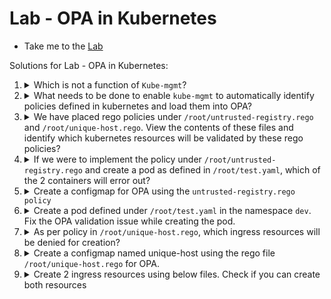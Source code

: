 # Lab - OPA in Kubernetes
  
  - Take me to the [Lab](https://kodekloud.com/topic/labs-opa-in-kubernetes/)

Solutions for Lab - OPA in Kubernetes:

1.  <details>
    <summary>Which is not a function of <code>Kube-mgmt</code>?</summary>

    <details>
    <summary>Reveal</summary>

    > `Manage kubernetes objects via OPA`  is not a function of Kube-mgmt.

    </details>
    </details>

1.  <details>
    <summary>What needs to be done to enable <code>kube-mgmt</code> to automatically identify policies defined in kubernetes and load them into OPA?</summary>

    * Create configmaps on Kubernetes with the label openpolicyagent.org/policy set to rego
    * Create configmaps on Kubernetes with label set to OPA
    * Create secrets on Kubernetes with name start `opa-`
    * Create configmaps on Kubernetes with name start `opa-`

    <details>
    <summary>Reveal</summary>

    > `Create configmaps on Kubernetes with the label openpolicyagent.org/policy set to rego` needs to be done to enable kube-mgmt to automatically identify policies defined in kubernetes and load them into OPA.

    </details>
    </details>

1.  <details>
    <summary>We have placed rego policies under <code>/root/untrusted-registry.rego</code> and <code>/root/unique-host.rego</code>. View the contents of these files and identify which kubernetes resources will be validated by these rego policies?</summary>

    Check `input.request.kind.kind` in rego policies file

    * untrusted-registry.rego : pod ;     unique-host.rego : pod
    * untrusted-registry.rego : ingress ; unique-host.rego : ingress
    * untrusted-registry.rego : ingress ; unique-host.rego : ingress
    * untrusted-registry.rego : ingress ; unique-host.rego : pod

    <details>
    <summary>Reveal</summary>

    > untrusted-registry.rego : pod ; unique-host.rego : ingress

    </details>
    </details>

1.  <details>
    <summary>If we were to implement the policy under <code>/root/untrusted-registry.rego</code> and create a pod as defined in <code>/root/test.yaml</code>, which of the 2 containers will error out?</summary>

    `untrusted-registry.rego` policy denies pods with image name that does not start with `hooli.com/`

    * both
    * mysql-backend
    * nginx-frontend
    * none


    <details>
    <summary>Reveal</summary>

    > nginx-frontend

    </details>
    </details>


1.  <details>
    <summary>Create a configmap for OPA using the <code>untrusted-registry.rego policy</code></summary>

    Use below files:

    * configmap file: `/root/untrusted-registry.rego`
    * configmap name : `untrusted-registry`

    Remember from CKA how to create a configmap from a file imperatively.

    <details>
    <summary>Reveal</summary>

    ```
    kubectl create configmap untrusted-registry --from-file=untrusted-registry.rego
    ```

    </details>
    </details>

1.  <details>
    <summary>Create a pod defined under <code>/root/test.yaml</code> in the namespace <code>dev</code>. Fix the OPA validation issue while creating the pod.</summary>

    NOTE: The pod is expected to be in a created state but not up and running.

    Recall that the untrusted registry policy denies creation of pods not from a certain registry named in the policy.

    Try applying the manifest as-is and observe the error

      ```
      kubectl apply -n dev -f /root/test.yaml
      ```


    <details>
    <summary>Reveal</summary>

    1. Edit `test.yaml` and ensure all container images start with `hooli.com/`
    2. Apply the edited manifest

        ```
        kubectl apply -n dev -f /root/test.yaml
        ```

    </details>
    </details>

1.  <details>
    <summary>As per policy in <code>/root/unique-host.rego</code>, which ingress resources will be denied for creation?</summary>

    * multiple ingress resources with same namespace
    * multiple ingress resources with same service
    * multiple ingress resources with same host
    * multiple ingress resources with same image name

    Check the Ingress object being compared in the `/root/unique-host.rego` policy

    <details>
    <summary>Reveal</summary>

    The following two lines in the policy give away the answer

    * `host := input.request.object.spec.rules[_].host`
    * `msg := sprintf("invalid ingress host %q (conflicts with %v/%v)", [host, other_ns, other_ingress])`

    The4 object being compared is the ingress host, and the policy is to prevent you from being able to create two ingresses referring to the same host - which is a good thing as it would confuse the ingress controller.

    > multiple ingress resources with same host

    </details>
    </details>

1.  <details>
    <summary>Create a configmap named unique-host using the rego file <code>/root/unique-host.rego</code> for OPA.</summary>

    Do the same as for Q5, but for the other rego file.

    <details>
    <summary>Reveal</summary>

    ```
    kubectl create configmap unique-host --from-file=/root/unique-host.rego
    ```
    </details>
    </details>

1.  <details>
    <summary> Create 2 ingress resources using below files. Check if you can create both resources</summary>

    * `/root/ingress-test-1.yaml`
    * `/root/ingress-test-2.yaml`


    <details>
    <summary>Reveal</summary>

    Create namespaces as needed.

    ```
    kubectl apply -f /root/ingress-test-1.yaml
    kubectl apply -f /root/ingress-test-2.yaml
    ```

    `ingress-test-2` fails with an error. If you examine both YAML files, you will see that they both refer to the same host `initech.com` which is in violation of the policy.

    Note also that if you created #2 first, then it would create and #1 would fail with that error.

    </details>
    </details>

